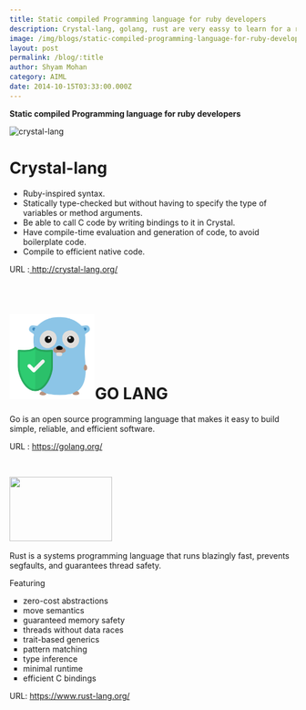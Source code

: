 ```yaml
---
title: Static compiled Programming language for ruby developers
description: Crystal-lang, golang, rust are very eassy to learn for a ruby developer
image: /img/blogs/static-compiled-programming-language-for-ruby-developers.webp
layout: post
permalink: /blog/:title
author: Shyam Mohan
category: AIML
date: 2014-10-15T03:33:00.000Z
---
```



<p><strong>Static compiled Programming language for ruby developers</strong></p>
<img src="/img/blogs/crystal-lang.png" width="200" alt="crystal-lang" />
<h1>Crystal-lang</h1>
<ul>
<li>Ruby-inspired syntax.</li>
<li>Statically type-checked but without having to specify the type of variables or method arguments.</li>
<li>Be able to call C code by writing bindings to it in Crystal.</li>
<li>Have compile-time evaluation and generation of code, to avoid boilerplate code.</li>
<li>Compile to efficient native code.</li>
</ul>
<p>URL :<a href="http://crystal-lang.org"> http://crystal-lang.org/</a></p>
<p>&nbsp;</p>

<h1><img alt="" src="https://raw.githubusercontent.com/assertgo/icon/master/assertgo_512.png" style="height:150px; width:150px"><strong>GO LANG</strong></h1>
<p>Go is an open source programming language that makes it easy to build simple, reliable, and efficient software.</p>
<p>URL :&nbsp;<a href="https://golang.org/">https://golang.org/</a></p>
<p>&nbsp;</p>

<p><img alt="" src="https://encrypted-tbn3.gstatic.com/images?q=tbn:ANd9GcRQ_LIVX-VEAaXOGGoKzde5CrA9JiSocAaHaroQQBlFw57UE5yK" style="height:113px; width:180px"></p>
<p>Rust is a systems programming language that runs blazingly fast, prevents segfaults, and guarantees thread safety.</p>
<p>Featuring</p>
<ul style="list-style-type:square">
  <li>zero-cost abstractions</li>
  <li>move semantics</li>
  <li>guaranteed memory safety</li>
  <li>threads without data races</li>
  <li>trait-based generics</li>
  <li>pattern matching</li>
  <li>type inference</li>
  <li>minimal runtime</li>
  <li>efficient C bindings</li>
</ul>
<p>URL:&nbsp;<a href="https://www.rust-lang.org/">https://www.rust-lang.org/</a></p>



